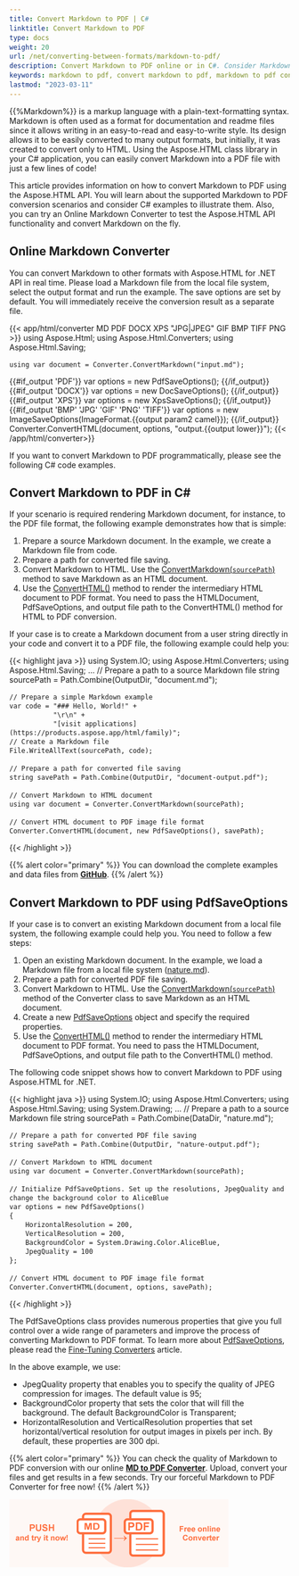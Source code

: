 ```yaml
---
title: Convert Markdown to PDF | C#
linktitle: Convert Markdown to PDF
type: docs
weight: 20
url: /net/converting-between-formats/markdown-to-pdf/
description: Convert Markdown to PDF online or in C#. Consider Markdown to PDF conversion scenarios in C# examples. Try online Markdown Converter.  
keywords: markdown to pdf, convert markdown to pdf, markdown to pdf conversion, markdown to pdf converter, c# code, online converter
lastmod: "2023-03-11"
---
```


<link href="./../../style.css" rel="stylesheet" type="text/css" />

{{%Markdown%}} is a markup language with a plain-text-formatting syntax. Markdown is often used as a format for documentation and readme files since it allows writing in an easy-to-read and easy-to-write style. Its design allows it to be easily converted to many output formats, but initially, it was created to convert only to HTML.  Using the Aspose.HTML class library in your C# application, you can easily convert Markdown into a PDF file with just a few lines of code!

This article provides information on how to convert Markdown to PDF using the Aspose.HTML API. You will learn about the supported Markdown to PDF conversion scenarios and consider C# examples to illustrate them. Also, you can try an Online Markdown Converter to test the Aspose.HTML API functionality and convert Markdown on the fly.

## **Online Markdown Converter**

You can convert Markdown to other formats with Aspose.HTML for .NET API in real time. Please load a Markdown file from the local file system, select the output format and run the example.  The save options are set by default. You will immediately receive the conversion result as a separate file.

{{< app/html/converter MD PDF DOCX XPS  "JPG|JPEG" GIF BMP TIFF PNG >}}
using Aspose.Html;
using Aspose.Html.Converters;
using Aspose.Html.Saving;

    using var document = Converter.ConvertMarkdown("input.md");
{{#if_output 'PDF'}}
    var options = new PdfSaveOptions();
{{/if_output}}
{{#if_output 'DOCX'}}
    var options = new DocSaveOptions();
{{/if_output}}
{{#if_output 'XPS'}}
    var options = new XpsSaveOptions();
{{/if_output}}
{{#if_output 'BMP' 'JPG' 'GIF' 'PNG' 'TIFF'}}
    var options = new ImageSaveOptions(ImageFormat.{{output param2 camel}});
{{/if_output}}
    Converter.ConvertHTML(document, options, "output.{{output lower}}");
{{< /app/html/converter>}}

If you want to convert Markdown to PDF programmatically, please see the following C# code examples.

## **Convert Markdown to PDF in C#**

 If your scenario is required rendering Markdown document, for instance, to the PDF file format, the following example demonstrates how that is simple: 

1. Prepare a source Markdown document. In the example, we create a Markdown file from code. 
1. Prepare a path for converted file saving. 
1. Convert Markdown to HTML. Use the [ConvertMarkdown(`sourcePath`)](https://reference.aspose.com/html/net/aspose.html.converters/converter/convertmarkdown/) method to save Markdown as an HTML document. 
1. Use the [ConvertHTML()](https://reference.aspose.com/html/net/aspose.html.converters/converter/converthtml/) method to render the intermediary HTML document to PDF format. You need to pass the HTMLDocument, PdfSaveOptions, and output file path to the ConvertHTML() method for HTML to PDF conversion.

If your case is to create a Markdown document from a user string directly in your code and convert it to a PDF file, the following example could help you: 

{{< highlight java >}}
using System.IO;
using Aspose.Html.Converters;
using Aspose.Html.Saving;
...
    // Prepare a path to a source Markdown file
    string sourcePath = Path.Combine(OutputDir, "document.md");

    // Prepare a simple Markdown example
    var code = "### Hello, World!" +
               "\r\n" +
               "[visit applications](https://products.aspose.app/html/family)";
    // Create a Markdown file
    File.WriteAllText(sourcePath, code);
    
    // Prepare a path for converted file saving 
    string savePath = Path.Combine(OutputDir, "document-output.pdf");
    
    // Convert Markdown to HTML document
    using var document = Converter.ConvertMarkdown(sourcePath);
    
    // Convert HTML document to PDF image file format
    Converter.ConvertHTML(document, new PdfSaveOptions(), savePath);
{{< /highlight >}}

{{% alert color="primary" %}} 
You can download the complete examples and data files from [**GitHub**](https://github.com/aspose-html/Aspose.HTML-Documentation/tree/main/content/tests-net).
{{% /alert %}}

## **Convert Markdown to PDF using PdfSaveOptions**
If your case is to convert an existing Markdown document from a local file system, the following example could help you. You need to follow a few steps:

1. Open an existing Markdown document. In the example, we load a Markdown file from a local file system ([nature.md](https://github.com/aspose-html/Aspose.HTML-Documentation/blob/main/content/tests-net/tests-data/nature.md)). 
1. Prepare a path for converted PDF file saving. 
1. Convert Markdown to HTML. Use the [ConvertMarkdown(`sourcePath`)](https://reference.aspose.com/html/net/aspose.html.converters/converter/convertmarkdown/) method of the Converter class to save Markdown as an HTML document. 
1. Create a new [PdfSaveOptions](https://reference.aspose.com/html/net/aspose.html.saving/pdfsaveoptions/) object and specify the required properties.
1. Use the [ConvertHTML()](https://reference.aspose.com/html/net/aspose.html.converters/converter/converthtml/) method to render the intermediary HTML document to PDF format. You need to pass the HTMLDocument, PdfSaveOptions, and output file path to the ConvertHTML() method.

The following code snippet shows how to convert Markdown to PDF using Aspose.HTML for .NET.

{{< highlight java >}}
using System.IO;
using Aspose.Html.Converters;
using Aspose.Html.Saving;
using System.Drawing;
...
    // Prepare a path to a source Markdown file
    string sourcePath = Path.Combine(DataDir, "nature.md");

    // Prepare a path for converted PDF file saving 
    string savePath = Path.Combine(OutputDir, "nature-output.pdf");
    
    // Convert Markdown to HTML document
    using var document = Converter.ConvertMarkdown(sourcePath);
    
    // Initialize PdfSaveOptions. Set up the resolutions, JpegQuality and change the background color to AliceBlue 
    var options = new PdfSaveOptions()
    {
        HorizontalResolution = 200,
        VerticalResolution = 200,
        BackgroundColor = System.Drawing.Color.AliceBlue,
        JpegQuality = 100
    };            
    
    // Convert HTML document to PDF image file format
    Converter.ConvertHTML(document, options, savePath);
{{< /highlight >}}

The PdfSaveOptions class provides numerous properties that give you full control over a wide range of parameters and improve the process of converting Markdown to PDF format. To learn more about [PdfSaveOptions](https://reference.aspose.com/html/net/aspose.html.saving/pdfsaveoptions/), please read the [Fine-Tuning Converters](/html/net/converting-between-formats/fine-tuning-converters/) article.

In the above example, we use:

 - JpegQuality property that enables you to specify the quality of JPEG compression for images. The default value is 95;  
 - BackgroundColor property that sets the color that will fill the background. The default BackgroundColor is Transparent;
 - HorizontalResolution and VerticalResolution properties that set horizontal/vertical resolution for output images in pixels per inch. By default, these properties are 300 dpi.

{{% alert color="primary" %}} 
You can check the quality of Markdown to PDF conversion with our online [**MD to PDF Converter**](https://products.aspose.app/html/conversion/md-to-pdf). Upload, convert your files and get results in a few seconds. Try our forceful Markdown to PDF Converter for free now!
{{% /alert %}}

<a href="https://products.aspose.app/html/conversion/md-to-pdf" target="_blank">![Text "Banner MD to PDF Converter"](md-to-pdf.png#center)</a>

